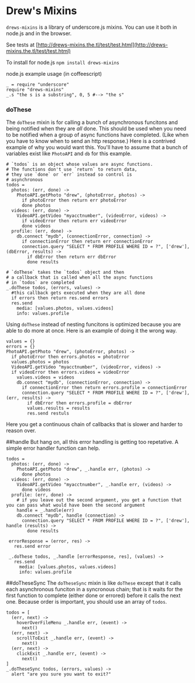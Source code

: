 Drew's Mixins
=============
`drews-mixins` is a library of underscore.js mixins. You can
use it both in node.js and in the browser.

See tests at [http://drews-mixins.the.tl/test/test.html](http://drews-mixins.the.tl/test/test.html)

To install for node.js `npm install drews-mixins`

node.js example usage (in coffeescript)

    _ = require "underscore"
    require "drews-mixins"
    _.s "the s is a substring", 0, 5 #--> "the s"


### doThese

The `doThese` mixin is for calling a bunch of asynchronous funcitons
and being notified when they are *all* done.
This should be used when you need to be notified when a group of async functions have completed.
(Like when you have to know when to send an http response.)
Here is a contrived example of why you would want this.
You'll have to assume that a bunch of variables exist like `PhotoAPI` and `db` for this example.

    # `todos` is an object whose values are async functions.
    # The functions don't use `return` to return data,
    # they use `done` or `err` instead so control is
    # asynchronous
    todos =
      photos: (err, done) ->
        PhotoAPI.getPhoto "drew", (photoError, photos) ->
          if photoError then return err photoError
          done photos
      videos: (err, done) ->
        VideoAPI.getVideo "myacctnumber", (videoError, videos) ->
          if videoError then return err videoError
          done videos
      profile: (err, done) ->
        db.connect "mydb", (connectionError, connection) ->
          if connectionError then return err connectionError
          connection.query "SELECT * FROM PROFILE WHERE ID = ?", ['drew'], (dbError, results) ->
            if dbError then return err dbError
            done results
      
    # `doThese` takes the `todos` object and then
    # a callback that is called when all the async functions
    # in `todos` are completed
    _.doThese todos, (errors, values) ->
      #this callback gets executed when they are all done
      if errors then return res.send errors
      res.send
        media: [values.photos, values.videos]
        info: values.profile

Using `doThese` instead of nesting funcitons is optimized because you are able to do more at once.
Here is an example of doing it the wrong way.

    values = {}
    errors = {}
    PhotoAPI.getPhoto "drew", (photoError, photos) ->
      if photoError then errors.photos = photoError
      values.photos = photos
      VideoAPI.getVideo "myacctnumber", (videoError, videos) ->
      if videoError then errors.videos = videoError
        values.videos = videos
        db.connect "mydb", (connectionError, connection) ->
          if connectionError then return errors.profile = connectionError
          connection.query "SELECT * FROM PROFILE WHERE ID = ?", ['drew'], (err, results) ->
            if dbError then errors.profile = dbError
            values.results = results
            res.send restuls
    
Here you get a continuous chain of callbacks that is slower and harder to reason over.

##handle
But hang on, all this error handling is getting too repetative.
A simple error handler function can help.
    
    todos =
      photos: (err, done) ->
        PhotoAPI.getPhoto "drew", _.handle err, (photos) ->
          done photos
      videos: (err, done) ->
        VideoAPI.getVideo "myacctnumber", _.handle err, (videos) ->
          done videos
      profile: (err, done) ->
        # if you leave out the second argument, you get a function that you can pass what would have been the second argument
        handle = _.handle(err)
        db.connect "mydb", handle (connection) ->
          connection.query "SELECT * FROM PROFILE WHERE ID = ?", ['drew'], handle (results) ->
            done results
      
     errorResponse = (error, res) ->
       res.send error

     _.doThese todos, _.handle [errorResponse, res], (values) ->
       res.send
         media: [values.photos, values.videos]
         info: values.profile

##doTheseSync
The `doTheseSync` mixin is like `doThese` except that it calls
each asynchronous funciton in a syncronous chain; that is it
waits
for the first function to complete (either done or errored)
before it calls the next one. Because order is important, you
should use an array of `todos`.

    todos = [
      (err, next) ->
        hoverOverFileMenu _.handle err, (event) ->
          next()
      (err, next) ->
        scrollToExit _.handle err, (event) ->
          next()
      (err, next) ->
        clickExit _.handle err, (event) ->
          next()
    ]
    _.doTheseSync todos, (errors, values) ->
      alert "are you sure you want to exit?"

        

